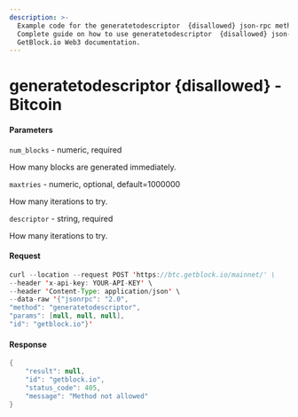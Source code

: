 ```yaml
---
description: >-
  Example code for the generatetodescriptor  {disallowed} json-rpc method.
  Сomplete guide on how to use generatetodescriptor  {disallowed} json-rpc in
  GetBlock.io Web3 documentation.
---
```


# generatetodescriptor {disallowed} - Bitcoin

#### Parameters

`num_blocks` - numeric, required

How many blocks are generated immediately.

`maxtries` - numeric, optional, default=1000000

How many iterations to try.

`descriptor` - string, required

How many iterations to try.

#### Request

```java
curl --location --request POST 'https://btc.getblock.io/mainnet/' \
--header 'x-api-key: YOUR-API-KEY' \
--header 'Content-Type: application/json' \
--data-raw '{"jsonrpc": "2.0",
"method": "generatetodescriptor",
"params": [null, null, null],
"id": "getblock.io"}'
```

#### Response

```java
{
    "result": null,
    "id": "getblock.io",
    "status_code": 405,
    "message": "Method not allowed"
}
```
